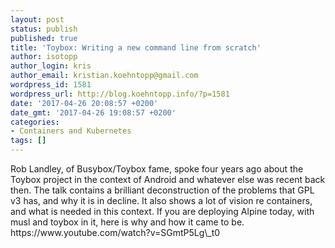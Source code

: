 ```yaml
---
layout: post
status: publish
published: true
title: 'Toybox: Writing a new command line from scratch'
author: isotopp
author_login: kris
author_email: kristian.koehntopp@gmail.com
wordpress_id: 1581
wordpress_url: http://blog.koehntopp.info/?p=1581
date: '2017-04-26 20:08:57 +0200'
date_gmt: '2017-04-26 19:08:57 +0200'
categories:
- Containers and Kubernetes
tags: []
---
```

<p>Rob Landley, of Busybox/Toybox fame, spoke four years ago about the Toybox project in the context of Android and whatever else was recent back then. The talk contains a brilliant deconstruction of the problems that GPL v3 has, and why it is in decline. It also shows a lot of vision re containers, and what is needed in this context. If you are deploying Alpine today, with musl and toybox in it, here is why and how it came to be. https://www.youtube.com/watch?v=SGmtP5Lg\_t0</p>
